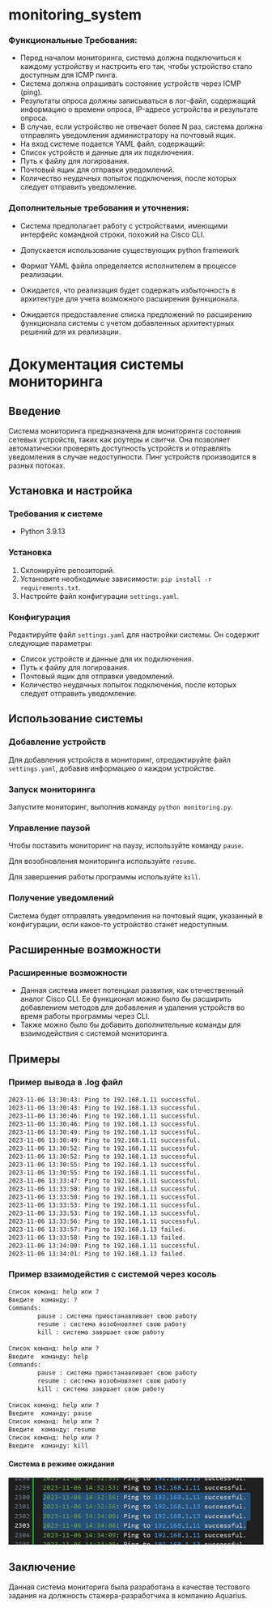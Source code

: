 # monitoring_system

### Функциональные Требования:
- Перед началом мониторинга, система должна подключиться к
каждому устройству и настроить его так, чтобы устройство стало
доступным для ICMP пинга.
- Система должна опрашивать состояние устройств через ICMP (ping).
- Результаты опроса должны записываться в лог-файл, содержащий
информацию о времени опроса, IP-адресе устройства и
результате опроса.
- В случае, если устройство не отвечает более N раз, система должна
отправлять уведомления администратору на почтовый ящик.
- На вход системе подается YAML файл, содержащий:
- Список устройств и данные для их подключения.
- Путь к файлу для логирования.
- Почтовый ящик для отправки уведомлений.
- Количество неудачных попыток подключения, после
которых следует отправить уведомление.

### Дополнительные требования и уточнения:
- Система предполагает работу с устройствами, имеющими
интерфейс командной строки, похожий на Cisco CLI.

- Допускается использование существующих python framework
- Формат YAML файла определяется исполнителем в процессе
реализации.

- Ожидается, что реализация будет содержать избыточность в
архитектуре для учета возможного расширения функционала.
- Ожидается предоставление списка предложений по расширению
функционала системы с учетом добавленных архитектурных
решений для их реализации.


# Документация системы мониторинга

## Введение
Система мониторинга предназначена для мониторинга состояния сетевых устройств, таких как роутеры и свитчи. Она позволяет автоматически проверять доступность устройств и отправлять уведомления в случае недоступности. Пинг устройств производится в разных потоках. 

## Установка и настройка
### Требования к системе
- Python 3.9.13

### Установка
1. Склонируйте репозиторий.
2. Установите необходимые зависимости: `pip install -r requirements.txt`.
3. Настройте файл конфигурации `settings.yaml`.

### Конфигурация
Редактируйте файл `settings.yaml` для настройки системы. Он содержит следующие параметры:
- Список устройств и данные для их подключения.
- Путь к файлу для логирования.
- Почтовый ящик для отправки уведомлений.
- Количество неудачных попыток подключения, после которых следует отправить уведомление.

## Использование системы
### Добавление устройств
Для добавления устройств в мониторинг, отредактируйте файл `settings.yaml`, добавив информацию о каждом устройстве.

### Запуск мониторинга
Запустите мониторинг, выполнив команду `python monitoring.py`.

### Управление паузой
Чтобы поставить мониторинг на паузу, используйте команду `pause`.

 Для возобновления мониторинга используйте `resume`.

 Для завершения работы программы используйте `kill`.

### Получение уведомлений
Система будет отправлять уведомления на почтовый ящик, указанный в конфигурации, если какое-то устройство станет недоступным.

## Расширенные возможности
<!-- ### API
Система предоставляет API для взаимодействия с ней (описать API и его использование). -->

### Расширенные возможности
- Данная система имеет потенциал развития, как отечественный аналог Cisco CLI. Ее функционал можно было бы расширить добавлением методов для добавления и удаления устройств во время работы программы через CLI.
- Также можно было бы добавить дополнительные команды для взаимодействия с системой мониторинга.

## Примеры
### Пример вывода в .log файл
```
2023-11-06 13:30:43: Ping to 192.168.1.11 successful.
2023-11-06 13:30:43: Ping to 192.168.1.13 successful.
2023-11-06 13:30:46: Ping to 192.168.1.11 successful.
2023-11-06 13:30:46: Ping to 192.168.1.13 successful.
2023-11-06 13:30:49: Ping to 192.168.1.13 successful.
2023-11-06 13:30:49: Ping to 192.168.1.11 successful.
2023-11-06 13:30:52: Ping to 192.168.1.11 successful.
2023-11-06 13:30:52: Ping to 192.168.1.13 successful.
2023-11-06 13:30:55: Ping to 192.168.1.13 successful.
2023-11-06 13:30:55: Ping to 192.168.1.11 successful.
2023-11-06 13:33:47: Ping to 192.168.1.11 successful.
2023-11-06 13:33:50: Ping to 192.168.1.13 successful.
2023-11-06 13:33:50: Ping to 192.168.1.11 successful.
2023-11-06 13:33:53: Ping to 192.168.1.11 successful.
2023-11-06 13:33:53: Ping to 192.168.1.13 successful.
2023-11-06 13:33:56: Ping to 192.168.1.11 successful.
2023-11-06 13:33:57: Ping to 192.168.1.13 failed.
2023-11-06 13:33:58: Ping to 192.168.1.13 failed.
2023-11-06 13:34:00: Ping to 192.168.1.11 successful.
2023-11-06 13:34:01: Ping to 192.168.1.13 failed.
```

### Пример взаимодейстия с системой через косоль
```
Список команд: help или ?
Введите  команду: ?
Commands:
        pause : система приостанавливает свою работу
        resume : система возобновляет свою работу
        kill : система завршает свою работу

Список команд: help или ?
Введите  команду: help
Commands:
        pause : система приостанавливает свою работу
        resume : система возобновляет свою работу
        kill : система завршает свою работу

Список команд: help или ?
Введите  команду: pause
Список команд: help или ?
Введите  команду: resume
Список команд: help или ?
Введите  команду: kill
```
#### Система в режиме ожидания
![Система была в режиме ожидания](image-1.png)

## Заключение
Данная система мониторига была разработана в качестве тестового задания на должность стажера-разработчика в компанию Aquarius.

